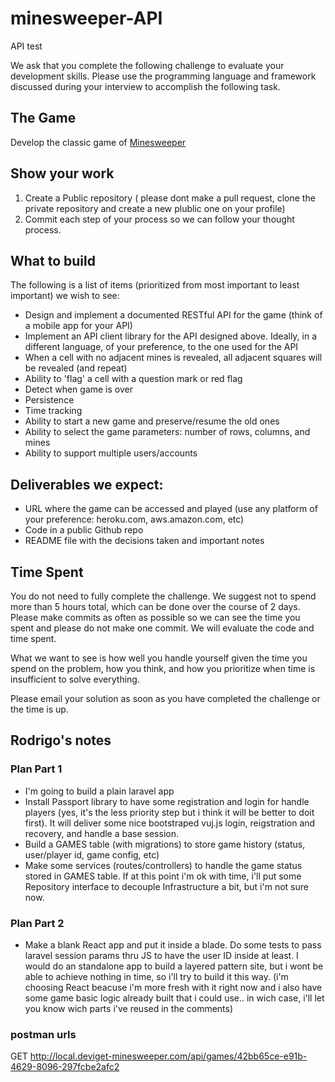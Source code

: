 # minesweeper-API
API test

We ask that you complete the following challenge to evaluate your development skills. Please use the programming language and framework discussed during your interview to accomplish the following task.

## The Game
Develop the classic game of [Minesweeper](https://en.wikipedia.org/wiki/Minesweeper_(video_game))

## Show your work

1.  Create a Public repository ( please dont make a pull request, clone the private repository and create a new plublic one on your profile)
2.  Commit each step of your process so we can follow your thought process.

## What to build
The following is a list of items (prioritized from most important to least important) we wish to see:
* Design and implement  a documented RESTful API for the game (think of a mobile app for your API)
* Implement an API client library for the API designed above. Ideally, in a different language, of your preference, to the one used for the API
* When a cell with no adjacent mines is revealed, all adjacent squares will be revealed (and repeat)
* Ability to 'flag' a cell with a question mark or red flag
* Detect when game is over
* Persistence
* Time tracking
* Ability to start a new game and preserve/resume the old ones
* Ability to select the game parameters: number of rows, columns, and mines
* Ability to support multiple users/accounts
 
## Deliverables we expect:
* URL where the game can be accessed and played (use any platform of your preference: heroku.com, aws.amazon.com, etc)
* Code in a public Github repo
* README file with the decisions taken and important notes

## Time Spent
You do not need to fully complete the challenge. We suggest not to spend more than 5 hours total, which can be done over the course of 2 days.  Please make commits as often as possible so we can see the time you spent and please do not make one commit.  We will evaluate the code and time spent.
 
What we want to see is how well you handle yourself given the time you spend on the problem, how you think, and how you prioritize when time is insufficient to solve everything.

Please email your solution as soon as you have completed the challenge or the time is up.



## Rodrigo's notes

### Plan Part 1

- I'm going to build a plain laravel app
- Install Passport library to have some registration and login for handle players (yes, it's the less priority step but i think it will be better to doit first). It will deliver some nice bootstraped vuj.js login, reigstration and recovery, and handle a base session.
- Build a GAMES table (with migrations) to store game history (status, user/player id, game config, etc)
- Make some services (routes/controllers) to handle the game status stored in GAMES table. If at this point i'm ok with time, i'll put some Repository interface to decouple Infrastructure a bit, but i'm not sure now.

### Plan Part 2

- Make a blank React app and put it inside a blade. Do some tests to pass laravel session params thru JS to have the user ID inside at least. I would do an standalone app to build a layered pattern site, but i wont be able to achieve nothing in time, so i'll try to build it this way. (i'm choosing React beacuse i'm more fresh with it right now and i also have some game basic logic already built that i could use.. in wich case, i'll let you know wich parts i've reused in the comments)




### postman urls


GET http://local.deviget-minesweeper.com/api/games/42bb65ce-e91b-4629-8096-297fcbe2afc2

